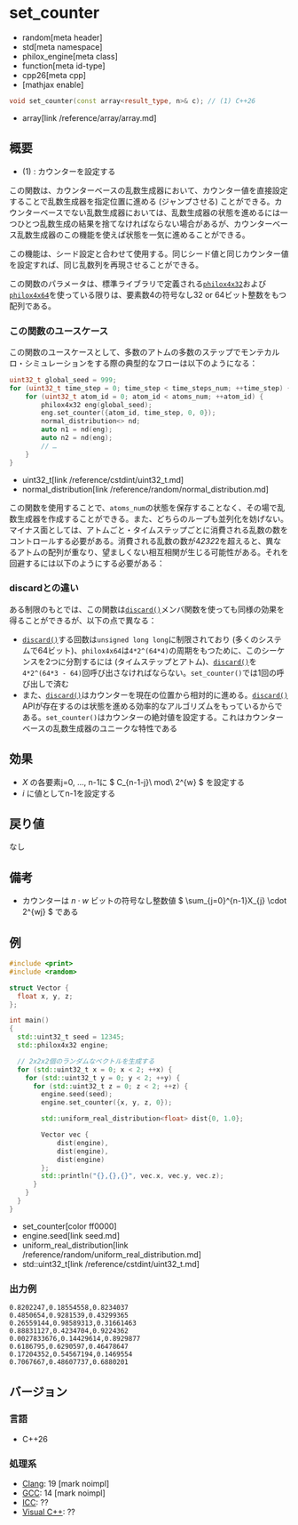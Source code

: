 # set_counter
* random[meta header]
* std[meta namespace]
* philox_engine[meta class]
* function[meta id-type]
* cpp26[meta cpp]
* [mathjax enable]

```cpp
void set_counter(const array<result_type, n>& c); // (1) C++26
```
* array[link /reference/array/array.md]

## 概要
- (1) : カウンターを設定する

この関数は、カウンターベースの乱数生成器において、カウンター値を直接設定することで乱数生成器を指定位置に進める (ジャンプさせる) ことができる。カウンターベースでない乱数生成器においては、乱数生成器の状態を進めるには一つひとつ乱数生成の結果を捨てなければならない場合があるが、カウンターベース乱数生成器のこの機能を使えば状態を一気に進めることができる。

この機能は、シード設定と合わせて使用する。同じシード値と同じカウンター値を設定すれば、同じ乱数列を再現させることができる。

この関数のパラメータは、標準ライブラリで定義される[`philox4x32`](/reference/random/philox4x32.md)および[`philox4x64`](/reference/random/philox4x64.md)を使っている限りは、要素数4の符号なし32 or 64ビット整数をもつ配列である。


### この関数のユースケース
この関数のユースケースとして、多数のアトムの多数のステップでモンテカルロ・シミュレーションをする際の典型的なフローは以下のようになる：

```cpp
uint32_t global_seed = 999;
for (uint32_t time_step = 0; time_step < time_steps_num; ++time_step) {
    for (uint32_t atom_id = 0; atom_id < atoms_num; ++atom_id) {
        philox4x32 eng(global_seed);
        eng.set_counter({atom_id, time_step, 0, 0});
        normal_distribution<> nd;
        auto n1 = nd(eng);
        auto n2 = nd(eng);
        // …
    }
}
```
* uint32_t[link /reference/cstdint/uint32_t.md]
* normal_distribution[link /reference/random/normal_distribution.md]

この関数を使用することで、`atoms_num`の状態を保存することなく、その場で乱数生成器を作成することができる。また、どちらのループも並列化を妨げない。マイナス面としては、アトムごと・タイムステップごとに消費される乱数の数をコントロールする必要がある。消費される乱数の数が4*232*2を超えると、異なるアトムの配列が重なり、望ましくない相互相関が生じる可能性がある。それを回避するには以下のようにする必要がある：


### discardとの違い
ある制限のもとでは、この関数は[`discard()`](discard.md)メンバ関数を使っても同様の効果を得ることができるが、以下の点で異なる：

- [`discard()`](discard.md)する回数は`unsigned long long`に制限されており (多くのシステムで64ビット)、`philox4x64`は`4*2^(64*4)`の周期をもつために、このシーケンスを2つに分割するには (タイムステップとアトム)、[`discard()`](discard.md)を`4*2^(64*3 - 64)`回呼び出さなければならない。`set_counter()`では1回の呼び出しで済む
- また、[`discard()`](discard.md)はカウンターを現在の位置から相対的に進める。[`discard()`](discard.md) APIが存在するのは状態を進める効率的なアルゴリズムをもっているからである。`set_counter()`はカウンターの絶対値を設定する。これはカウンターベースの乱数生成器のユニークな特性である


## 効果
- $X$ の各要素j=0, …, n-1に $ C_{n-1-j}\ mod\ 2^{w} $ を設定する
- $i$ に値としてn-1を設定する


## 戻り値
なし


## 備考
- カウンターは $n \cdot w$ ビットの符号なし整数値 $ \sum_{j=0}^{n-1}X_{j} \cdot 2^{wj} $ である


## 例
```cpp example
#include <print>
#include <random>

struct Vector {
  float x, y, z;
};

int main()
{
  std::uint32_t seed = 12345;
  std::philox4x32 engine;

  // 2x2x2個のランダムなベクトルを生成する
  for (std::uint32_t x = 0; x < 2; ++x) {
    for (std::uint32_t y = 0; y < 2; ++y) {
      for (std::uint32_t z = 0; z < 2; ++z) {
        engine.seed(seed);
        engine.set_counter({x, y, z, 0});

        std::uniform_real_distribution<float> dist{0, 1.0};

        Vector vec {
            dist(engine),
            dist(engine),
            dist(engine)
        };
        std::println("{},{},{}", vec.x, vec.y, vec.z);
      }
    }
  }
}
```
* set_counter[color ff0000]
* engine.seed[link seed.md]
* uniform_real_distribution[link /reference/random/uniform_real_distribution.md]
* std::uint32_t[link /reference/cstdint/uint32_t.md]

### 出力例
```
0.8202247,0.18554558,0.8234037
0.4850654,0.9281539,0.43299365
0.26559144,0.98589313,0.31661463
0.88831127,0.4234704,0.9224362
0.0027833676,0.14429614,0.8929877
0.6186795,0.6290597,0.46478647
0.17204352,0.54567194,0.1469554
0.7067667,0.48607737,0.6880201
```

## バージョン
### 言語
- C++26

### 処理系
- [Clang](/implementation.md#clang): 19 [mark noimpl]
- [GCC](/implementation.md#gcc): 14 [mark noimpl]
- [ICC](/implementation.md#icc): ??
- [Visual C++](/implementation.md#visual_cpp): ??
